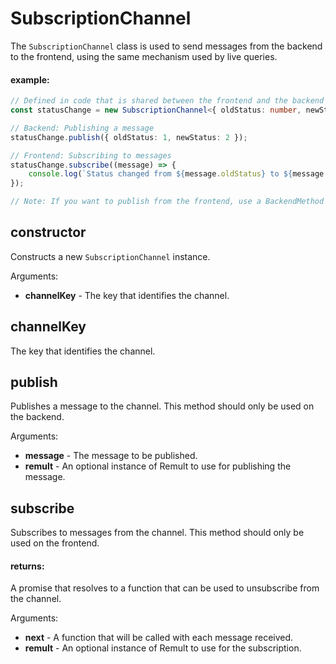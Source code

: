 # SubscriptionChannel
The `SubscriptionChannel` class is used to send messages from the backend to the frontend,
using the same mechanism used by live queries.


#### example:
```ts
// Defined in code that is shared between the frontend and the backend
const statusChange = new SubscriptionChannel<{ oldStatus: number, newStatus: number }>("statusChange");

// Backend: Publishing a message
statusChange.publish({ oldStatus: 1, newStatus: 2 });

// Frontend: Subscribing to messages
statusChange.subscribe((message) => {
    console.log(`Status changed from ${message.oldStatus} to ${message.newStatus}`);
});

// Note: If you want to publish from the frontend, use a BackendMethod for that.
```
## constructor
Constructs a new `SubscriptionChannel` instance.

Arguments:
* **channelKey** - The key that identifies the channel.
## channelKey
The key that identifies the channel.
## publish
Publishes a message to the channel. This method should only be used on the backend.

Arguments:
* **message** - The message to be published.
* **remult** - An optional instance of Remult to use for publishing the message.
## subscribe
Subscribes to messages from the channel. This method should only be used on the frontend.


#### returns:
A promise that resolves to a function that can be used to unsubscribe from the channel.

Arguments:
* **next** - A function that will be called with each message received.
* **remult** - An optional instance of Remult to use for the subscription.

